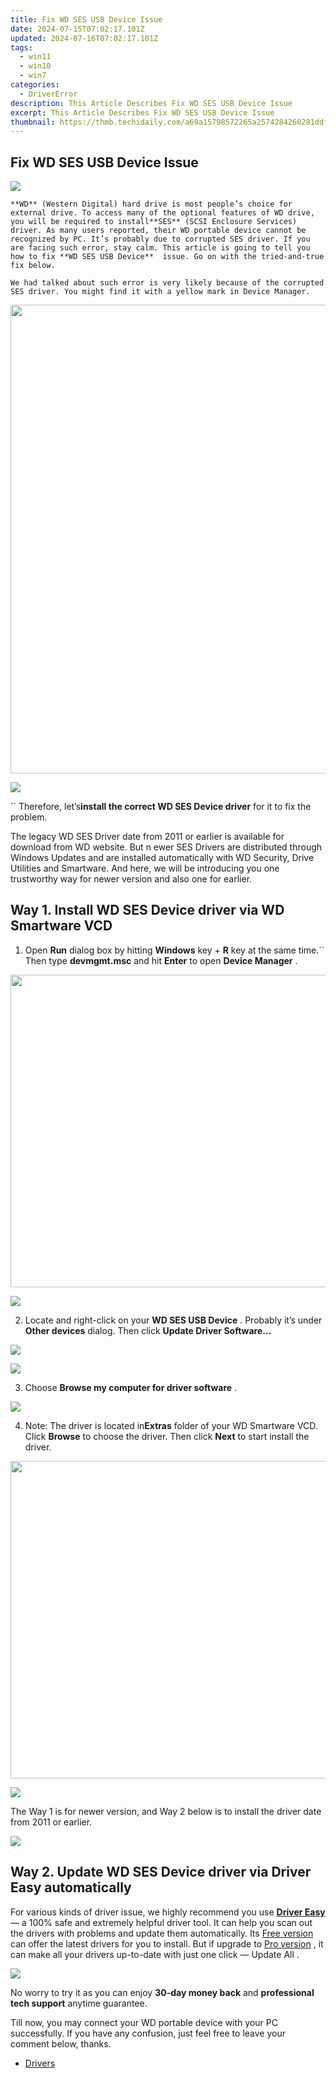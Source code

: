 ```yaml
---
title: Fix WD SES USB Device Issue
date: 2024-07-15T07:02:17.101Z
updated: 2024-07-16T07:02:17.101Z
tags:
  - win11
  - win10
  - win7
categories:
  - DriverError
description: This Article Describes Fix WD SES USB Device Issue
excerpt: This Article Describes Fix WD SES USB Device Issue
thumbnail: https://thmb.techidaily.com/a69a15798572265a2574284260281ddf651b6e2edc67c914e7a3a40f4a1feb7f.png
---
```


## Fix WD SES USB Device Issue

![](https://images.drivereasy.com/wp-content/uploads/2017/04/1-15.jpg)

`` **WD** (Western Digital) hard drive is most people’s choice for external drive. To access many of the optional features of WD drive, you will be required to install**SES** (SCSI Enclosure Services) driver. As many users reported, their WD portable device cannot be recognized by PC. It’s probably due to corrupted SES driver. If you are facing such error, stay calm. This article is going to tell you how to fix **WD SES USB Device**  issue. Go on with the tried-and-true fix below. ``

``We had talked about such error is very likely because of the corrupted SES driver. You might find it with a yellow mark in Device Manager.``

<!-- affiliate ads begin -->
<a href="https://zebaoaffiliateprogram.pxf.io/c/5597632/1853659/21526" target="_top" id="1853659"><img src="//a.impactradius-go.com/display-ad/21526-1853659" border="0" alt="" width="1920" height="750"/></a><img height="0" width="0" src="https://imp.pxf.io/i/5597632/1853659/21526" style="position:absolute;visibility:hidden;" border="0" />
<!-- affiliate ads end -->
![](https://images.drivereasy.com/wp-content/uploads/2017/04/2-15.jpg)

`` Therefore, let’s**install the correct WD SES Device driver** for it to fix the problem.

 The legacy WD SES Driver date from 2011 or earlier is available for download from WD website. But n  ewer SES Drivers are distributed through Windows Updates and are installed automatically with WD Security, Drive Utilities and Smartware. And here, we will be introducing you one trustworthy way for newer version and also one for earlier.

## Way 1\. Install WD SES Device driver via WD Smartware VCD

 1) Open **Run**  dialog box by hitting **Windows**  key + **R**  key at the same time.`` Then type **devmgmt.msc**  and hit **Enter**  to open **Device Manager** .

<!-- affiliate ads begin -->
<a href="https://appsumo.8odi.net/c/5597632/2087407/7443" target="_top" id="2087407"><img src="//a.impactradius-go.com/display-ad/7443-2087407" border="0" alt="" width="600" height="500"/></a><img height="0" width="0" src="https://appsumo.8odi.net/i/5597632/2087407/7443" style="position:absolute;visibility:hidden;" border="0" />
<!-- affiliate ads end -->
![](https://images.drivereasy.com/wp-content/uploads/2017/04/3-13.jpg)

 2) Locate and right-click on your **WD SES USB Device** . Probably it’s under **Other devices**  dialog. Then click **Update Driver Software…**

<!-- affiliate ads begin -->
<a href="https://store.revouninstaller.com/order/checkout.php?PRODS=28010250&QTY=1&AFFILIATE=108875&CART=1"><img src="https://secure.avangate.com/images/merchant/4282ec8de8c9be897e7aff4aa231b1a4/336__280a.jpg" border="0"></a>
<!-- affiliate ads end -->
![](https://images.drivereasy.com/wp-content/uploads/2017/04/3-14.jpg)

 3) Choose **Browse my computer for driver software** .

![](https://images.drivereasy.com/wp-content/uploads/2017/04/4-14.jpg)

 4) Note: The driver is located in**Extras**  folder of your WD Smartware VCD. Click **Browse**  to choose the driver. Then click **Next**  to start install the driver.

<!-- affiliate ads begin -->
<a href="https://coinrule.sjv.io/c/5597632/1958379/18409" target="_top" id="1958379"><img src="//a.impactradius-go.com/display-ad/18409-1958379" border="0" alt="" width="856" height="508"/></a><img height="0" width="0" src="https://imp.pxf.io/i/5597632/1958379/18409" style="position:absolute;visibility:hidden;" border="0" />
<!-- affiliate ads end -->
![](https://images.drivereasy.com/wp-content/uploads/2017/04/5-9.jpg)

 The Way 1 is for newer version, and Way 2 below is to install the driver date from 2011 or earlier.

<!-- affiliate ads begin -->
<a href="https://shop.mondly.com/affiliate.php?ACCOUNT=ATISTUDI&AFFILIATE=108875&PATH=https%3A%2F%2Fwww.mondly.com%3FAFFILIATE%3D108875%26RESOURCE%3D%2BEducational%2B300x600%2B"><img src="https://secure.avangate.com/images/merchant/69c418c33ec2e1a4267fa9bb77fa1428/educational-300x600.gif" border="0"></a>
<!-- affiliate ads end -->
## Way 2\. Update WD SES Device driver via Driver Easy automatically

 For various kinds of driver issue, we highly recommend you use **[Driver Easy](https://tools.techidaily.com/drivereasy/download/)**  — a 100% safe and extremely helpful driver tool.  It can help you scan out the drivers with problems and update them automatically. Its [Free version](https://tools.techidaily.com/drivereasy/download/)  can offer the latest drivers for you to install. But if upgrade to [Pro version](https://tools.techidaily.com/drivereasy/download/)  , it can make all your drivers up-to-date with just one click — Update All .

![](https://images.drivereasy.com/wp-content/uploads/2017/04/6-7.jpg)

No worry to try it as you can enjoy **30-day money back** and **professional tech support** anytime guarantee.

 Till now, you may connect your WD portable device with your PC successfully. If you have any confusion, just feel free to leave your comment below, thanks.

* [Drivers](https://tools.techidaily.com/drivereasy/download/)

<ins class="adsbygoogle"
     style="display:block"
     data-ad-format="autorelaxed"
     data-ad-client="ca-pub-7571918770474297"
     data-ad-slot="1223367746"></ins>



<ins class="adsbygoogle"
     style="display:block"
     data-ad-client="ca-pub-7571918770474297"
     data-ad-slot="8358498916"
     data-ad-format="auto"
     data-full-width-responsive="true"></ins>


